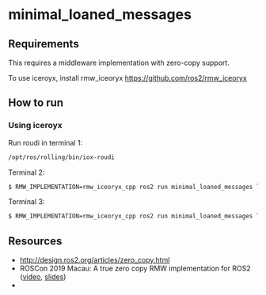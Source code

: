 # minimal_loaned_messages

## Requirements 

This requires a middleware implementation with zero-copy support.

To use iceroyx, install rmw_iceoryx https://github.com/ros2/rmw_iceoryx

## How to run

### Using iceroyx 

Run roudi in terminal 1:

```bash
/opt/ros/rolling/bin/iox-roudi
```

Terminal 2:

```bash
$ RMW_IMPLEMENTATION=rmw_iceoryx_cpp ros2 run minimal_loaned_messages loaned_message_talker
```

Terminal 3:

```bash
$ RMW_IMPLEMENTATION=rmw_iceoryx_cpp ros2 run minimal_loaned_messages loaned_message_listener
```

## Resources

- http://design.ros2.org/articles/zero_copy.html
- ROSCon 2019 Macau: A true zero copy RMW implementation for ROS2 ([video](https://vimeo.com/379127778), 
[slides](https://roscon.ros.org/2019/talks/roscon2019_truezerocopy.pdf))
- 
